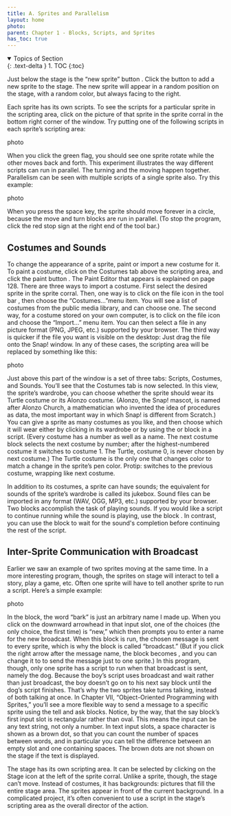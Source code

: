 ```yaml
---
title: A. Sprites and Parallelism
layout: home
photo: 
parent: Chapter 1 - Blocks, Scripts, and Sprites
has_toc: true
---
```

<details open markdown="block">
  <summary>
    Topics of Section
  </summary>
  {: .text-delta }
1. TOC
{:toc}
</details>

Just below the stage is the “new sprite” button . Click the button to add a new sprite to the stage. The
new sprite will appear in a random position on the stage, with a random color, but always facing to the right.

Each sprite has its own scripts. To see the scripts for a particular sprite in the scripting area, click on the picture of that sprite in the sprite corral in the bottom right corner of the window. Try putting one of the following scripts in each sprite’s scripting area:

photo

When you click the green flag, you should see one sprite rotate while the other moves back and forth. This experiment illustrates the way different scripts can run in parallel. The turning and the moving happen together. Parallelism can be seen with multiple scripts of a single sprite also. Try this example:

photo

When you press the space key, the sprite should move forever in a circle, because the move and turn blocks are run in parallel. (To stop the program, click the red stop sign at the right end of the tool bar.)


## Costumes and Sounds
To change the appearance of a sprite, paint or import a new costume for it. To paint a costume, click on the Costumes tab above the scripting area, and click the paint button . The Paint Editor that appears is
explained on page 128. There are three ways to import a costume. First select the desired sprite in the sprite corral. Then, one way is to click on the file icon in the tool bar , then choose the “Costumes…”menu item. You will see a list of costumes from the public media library, and can choose one. The second way, for a costume stored on your own computer, is to click on the file icon and choose the “Import…” menu item. You can then select a file in any picture format (PNG, JPEG, etc.) supported by your browser. The third way is quicker if the file you want is visible on the desktop: Just drag the file onto the Snap! window. In any of these cases, the scripting area will be replaced by something like this:

photo

Just above this part of the window is a set of three tabs: Scripts, Costumes, and Sounds. You’ll see that the Costumes tab is now selected. In this view, the sprite’s wardrobe, you can choose whether the sprite should wear its Turtle costume or its Alonzo costume. (Alonzo, the Snap! mascot, is named after Alonzo Church, a mathematician who invented the idea of procedures as data, the most important way in which Snap! is different from Scratch.) You can give a sprite as many costumes as you like, and then choose which it will wear either by clicking in its wardrobe or by using the or block in a script. (Every
costume has a number as well as a name. The next costume block selects the next costume by number; after
the highest-numbered costume it switches to costume 1. The Turtle, costume 0, is never chosen by next
costume.) The Turtle costume is the only one that changes color to match a change in the sprite’s pen color. Protip: switches to the previous costume, wrapping like next costume. 

In addition to its costumes, a sprite can have sounds; the equivalent for sounds of the sprite’s wardrobe is called its jukebox. Sound files can be imported in any format (WAV, OGG, MP3, etc.) supported by your browser. Two blocks accomplish the task of playing sounds. If you would like a script to continue running while the sound is playing, use the block . In contrast, you can use the block to wait for the sound's completion before continuing the rest of the script.

## Inter-Sprite Communication with Broadcast
Earlier we saw an example of two sprites moving at the same time. In a more interesting program, though, the sprites on stage will interact to tell a story, play a game, etc. Often one sprite will have to tell another sprite to run a script. Here’s a simple example:

photo

In the block, the word “bark” is just an arbitrary name I made up. When you click
on the downward arrowhead in that input slot, one of the choices (the only choice, the first time) is “new,” which then prompts you to enter a name for the new broadcast. When this block is run, the chosen message is sent to every sprite, which is why the block is called “broadcast.” (But if you click the right arrow after the message name, the block becomes , and you can change it to to
send the message just to one sprite.) In this program, though, only one sprite has a script to run when that broadcast is sent, namely the dog. Because the boy’s script uses broadcast and wait rather than just broadcast, the boy doesn’t go on to his next say block until the dog’s script finishes. That’s why the two sprites take turns talking, instead of both talking at once. In Chapter VII, “Object-Oriented Programming with Sprites,” you’ll see a more flexible way to send a message to a specific sprite using the tell and ask blocks. Notice, by the way, that the say block’s first input slot is rectangular rather than oval. This means the input can be any text string, not only a number. In text input slots, a space character is shown as a brown dot, so that you can count the number of spaces between words, and in particular you can tell the difference between an empty slot and one containing spaces. The brown dots are not shown on the stage if the text is displayed.

The stage has its own scripting area. It can be selected by clicking on the Stage icon at the left of the sprite corral. Unlike a sprite, though, the stage can’t move. Instead of costumes, it has backgrounds: pictures that fill the entire stage area. The sprites appear in front of the current background. In a complicated project, it’s often convenient to use a script in the stage’s scripting area as the overall director of the action.